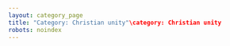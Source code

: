 ```yaml
---
layout: category_page
title: "Category: Christian unity"\category: Christian unity
robots: noindex
---
```

